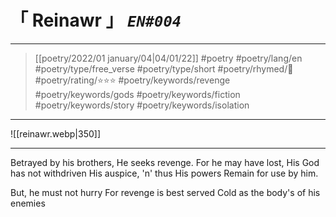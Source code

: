 # &#12300; Reinawr &#12301; *`EN#004`*

---

> [[poetry/2022/01 january/04|04/01/22]]
> #poetry 
> #poetry/lang/en 
> #poetry/type/free_verse #poetry/type/short 
> #poetry/rhymed/🔴 
> #poetry/rating/⭐⭐⭐ 
> #poetry/keywords/revenge #poetry/keywords/gods #poetry/keywords/fiction #poetry/keywords/story #poetry/keywords/isolation 

---

![[reinawr.webp|350]]

---

Betrayed by his brothers,
He seeks revenge.
For he may have lost,
His God has not withdriven
His auspice, 'n' thus His powers
Remain for use by him.

But, he must not hurry
For revenge is best served
Cold as the body's of his enemies